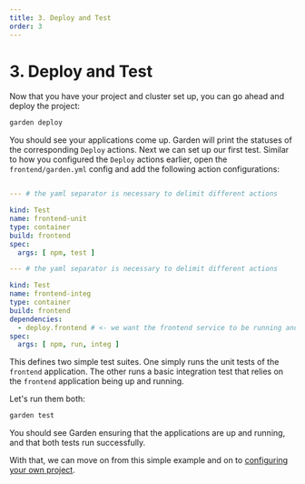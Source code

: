 ```yaml
---
title: 3. Deploy and Test
order: 3
---
```


# 3. Deploy and Test

Now that you have your project and cluster set up, you can go ahead and deploy the project:

```sh
garden deploy
```

You should see your applications come up. Garden will print the statuses of the corresponding `Deploy` actions. Next we
can set up our first test. Similar to how you configured the `Deploy` actions earlier, open the `frontend/garden.yml`
config and add the following action configurations:

```yaml

--- # the yaml separator is necessary to delimit different actions

kind: Test
name: frontend-unit
type: container
build: frontend
spec:
  args: [ npm, test ]

--- # the yaml separator is necessary to delimit different actions

kind: Test
name: frontend-integ
type: container
build: frontend
dependencies:
  - deploy.frontend # <- we want the frontend service to be running and up-to-date for this test
spec:
  args: [ npm, run, integ ]
```

This defines two simple test suites. One simply runs the unit tests of the `frontend` application. The other runs a
basic integration test that relies on the `frontend` application being up and running.

Let's run them both:

```sh
garden test
```

You should see Garden ensuring that the applications are up and running, and that both tests run successfully.

With that, we can move on from this simple example and on
to [configuring your own project](./4-configure-your-project.md).
